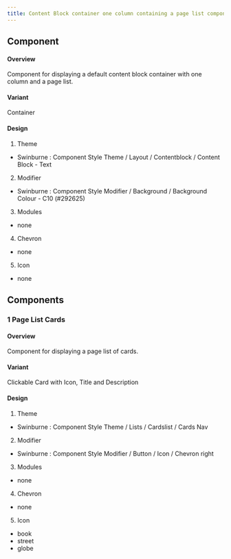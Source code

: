 ```yaml
---
title: Content Block container one column containing a page list component
---
```

## Component
#### Overview
 Component for displaying a default content block container with one column and a page list.
#### Variant
 Container
#### Design
1. Theme
 * Swinburne : Component Style Theme / Layout / Contentblock / Content Block - Text
2. Modifier
 * Swinburne : Component Style Modifier / Background / Background Colour - C10 (#292625)
3. Modules
 * none
4. Chevron
 * none
5. Icon
 * none
 
## Components
### 1 Page List Cards
#### Overview
 Component for displaying a page list of cards.
#### Variant 
 Clickable Card with Icon, Title and Description
#### Design
1. Theme
 * Swinburne : Component Style Theme / Lists / Cardslist / Cards Nav
2. Modifier
 * Swinburne : Component Style Modifier / Button / Icon / Chevron right
3. Modules
 * none
4. Chevron
 * none
5. Icon
 * book
 * street
 * globe
